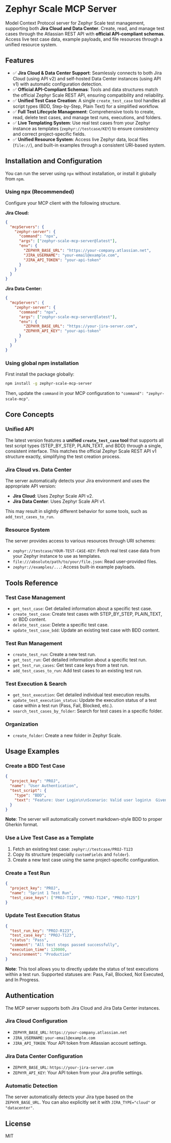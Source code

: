 # Zephyr Scale MCP Server

Model Context Protocol server for Zephyr Scale test management, supporting both **Jira Cloud and Data Center**. Create, read, and manage test cases through the Atlassian REST API with **official API-compliant schemas**. Access live test case data, example payloads, and file resources through a unified resource system.

## Features

- ✅ **Jira Cloud & Data Center Support**: Seamlessly connects to both Jira Cloud (using API v2) and self-hosted Data Center instances (using API v1) with automatic configuration detection.
- ✅ **Official API-Compliant Schemas**: Tools and data structures match the official Zephyr Scale REST API, ensuring compatibility and reliability.
- ✅ **Unified Test Case Creation**: A single `create_test_case` tool handles all script types (BDD, Step-by-Step, Plain Text) for a simplified workflow.
- ✅ **Full Test Lifecycle Management**: Comprehensive tools to create, read, delete test cases, and manage test runs, executions, and folders.
- ✅ **Live Templating System**: Use real test cases from your Zephyr instance as templates (`zephyr://testcase/KEY`) to ensure consistency and correct project-specific fields.
- ✅ **Unified Resource System**: Access live Zephyr data, local files (`file://`), and built-in examples through a consistent URI-based system.

## Installation and Configuration

You can run the server using `npx` without installation, or install it globally from `npm`.

### Using npx (Recommended)
Configure your MCP client with the following structure.

**Jira Cloud:**
```json
{
  "mcpServers": {
    "zephyr-server": {
      "command": "npx",
      "args": ["zephyr-scale-mcp-server@latest"],
      "env": {
        "ZEPHYR_BASE_URL": "https://your-company.atlassian.net",
        "JIRA_USERNAME": "your-email@example.com",
        "JIRA_API_TOKEN": "your-api-token"
      }
    }
  }
}
```

**Jira Data Center:**
```json
{
  "mcpServers": {
    "zephyr-server": {
      "command": "npx",
      "args": ["zephyr-scale-mcp-server@latest"],
      "env": {
        "ZEPHYR_BASE_URL": "https://your-jira-server.com",
        "ZEPHYR_API_KEY": "your-api-token"
      }
    }
  }
}
```

### Using global npm installation
First install the package globally:
```bash
npm install -g zephyr-scale-mcp-server
```
Then, update the `command` in your MCP configuration to `"command": "zephyr-scale-mcp"`.

## Core Concepts

### Unified API
The latest version features a **unified `create_test_case` tool** that supports all test script types (STEP_BY_STEP, PLAIN_TEXT, and BDD) through a single, consistent interface. This matches the official Zephyr Scale REST API v1 structure exactly, simplifying the test creation process.

### Jira Cloud vs. Data Center
The server automatically detects your Jira environment and uses the appropriate API version:
- **Jira Cloud**: Uses Zephyr Scale API v2.
- **Jira Data Center**: Uses Zephyr Scale API v1.

This may result in slightly different behavior for some tools, such as `add_test_cases_to_run`.

### Resource System
The server provides access to various resources through URI schemes:
- `zephyr://testcase/YOUR-TEST-CASE-KEY`: Fetch real test case data from your Zephyr instance to use as templates.
- `file:///absolute/path/to/your/file.json`: Read user-provided files.
- `zephyr://examples/...`: Access built-in example payloads.

## Tools Reference

### Test Case Management
- `get_test_case`: Get detailed information about a specific test case.
- `create_test_case`: Create test cases with STEP_BY_STEP, PLAIN_TEXT, or BDD content.
- `delete_test_case`: Delete a specific test case.
- `update_test_case_bdd`: Update an existing test case with BDD content.

### Test Run Management
- `create_test_run`: Create a new test run.
- `get_test_run`: Get detailed information about a specific test run.
- `get_test_run_cases`: Get test case keys from a test run.
- `add_test_cases_to_run`: Add test cases to an existing test run.

### Test Execution & Search
- `get_test_execution`: Get detailed individual test execution results.
- `update_test_execution_status`: Update the execution status of a test case within a test run (Pass, Fail, Blocked, etc.).
- `search_test_cases_by_folder`: Search for test cases in a specific folder.

### Organization
- `create_folder`: Create a new folder in Zephyr Scale.

## Usage Examples

### Create a BDD Test Case
```json
{
  "project_key": "PROJ",
  "name": "User Authentication",
  "test_script": {
    "type": "BDD",
    "text": "Feature: User Login\n\nScenario: Valid user login\n  Given a user with valid credentials\n  When the user attempts to log in\n  Then the user should be authenticated successfully"
  }
}
```
**Note**: The server will automatically convert markdown-style BDD to proper Gherkin format.

### Use a Live Test Case as a Template
1. Fetch an existing test case: `zephyr://testcase/PROJ-T123`
2. Copy its structure (especially `customFields` and `folder`).
3. Create a new test case using the same project-specific configuration.

### Create a Test Run
```json
{
  "project_key": "PROJ",
  "name": "Sprint 1 Test Run",
  "test_case_keys": ["PROJ-T123", "PROJ-T124", "PROJ-T125"]
}
```

### Update Test Execution Status
```json
{
  "test_run_key": "PROJ-R123",
  "test_case_key": "PROJ-T123",
  "status": "Pass",
  "comment": "All test steps passed successfully",
  "execution_time": 120000,
  "environment": "Production"
}
```
**Note**: This tool allows you to directly update the status of test executions within a test run. Supported statuses are: Pass, Fail, Blocked, Not Executed, and In Progress.

## Authentication

The MCP server supports both Jira Cloud and Jira Data Center instances.

### Jira Cloud Configuration
- `ZEPHYR_BASE_URL`: `https://your-company.atlassian.net`
- `JIRA_USERNAME`: `your-email@example.com`
- `JIRA_API_TOKEN`: Your API token from Atlassian account settings.

### Jira Data Center Configuration
- `ZEPHYR_BASE_URL`: `https://your-jira-server.com`
- `ZEPHYR_API_KEY`: Your API token from your Jira profile settings.

### Automatic Detection
The server automatically detects your Jira type based on the `ZEPHYR_BASE_URL`. You can also explicitly set it with `JIRA_TYPE="cloud"` or `"datacenter"`.

## License

MIT
